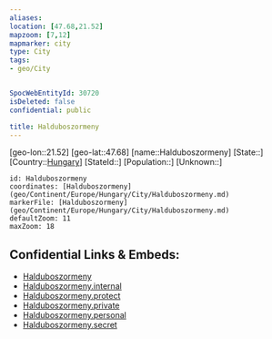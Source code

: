 ```yaml
---
aliases: 
location: [47.68,21.52]
mapzoom: [7,12] 
mapmarker: city 
type: City
tags:
- geo/City


SpocWebEntityId: 30720
isDeleted: false
confidential: public

title: Halduboszormeny
---
```

[geo-lon::21.52]
[geo-lat::47.68]
[name::Halduboszormeny]
[State::]
[Country::[Hungary](geo/Continent/Europe/Hungary.md)]
[StateId::]
[Population::]
[Unknown::]


```leaflet
id: Halduboszormeny
coordinates: [Halduboszormeny](geo/Continent/Europe/Hungary/City/Halduboszormeny.md)
markerFile: [Halduboszormeny](geo/Continent/Europe/Hungary/City/Halduboszormeny.md)
defaultZoom: 11 
maxZoom: 18
```


## Confidential Links & Embeds: 
- [Halduboszormeny](../../../../../../_public/geo/Continent/Europe/Hungary/City/Halduboszormeny.md) 
- [Halduboszormeny.internal](../../../../../../_internal/geo/Continent/Europe/Hungary/City/Halduboszormeny.internal.md) 
- [Halduboszormeny.protect](../../../../../../_protect/geo/Continent/Europe/Hungary/City/Halduboszormeny.protect.md) 
- [Halduboszormeny.private](../../../../../../_private/geo/Continent/Europe/Hungary/City/Halduboszormeny.private.md) 
- [Halduboszormeny.personal](../../../../../../_personal/geo/Continent/Europe/Hungary/City/Halduboszormeny.personal.md) 
- [Halduboszormeny.secret](../../../../../../_secret/geo/Continent/Europe/Hungary/City/Halduboszormeny.secret.md) 
